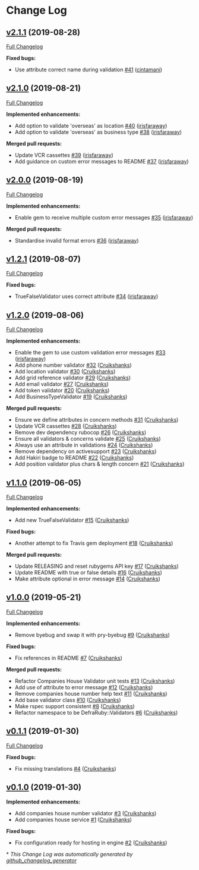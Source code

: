 # Change Log

## [v2.1.1](https://github.com/DEFRA/defra-ruby-validators/tree/v2.1.1) (2019-08-28)
[Full Changelog](https://github.com/DEFRA/defra-ruby-validators/compare/v2.1.0...v2.1.1)

**Fixed bugs:**

- Use attribute correct name during validation [\#41](https://github.com/DEFRA/defra-ruby-validators/pull/41) ([cintamani](https://github.com/cintamani))

## [v2.1.0](https://github.com/DEFRA/defra-ruby-validators/tree/v2.1.0) (2019-08-21)
[Full Changelog](https://github.com/DEFRA/defra-ruby-validators/compare/v2.0.0...v2.1.0)

**Implemented enhancements:**

- Add option to validate 'overseas' as location [\#40](https://github.com/DEFRA/defra-ruby-validators/pull/40) ([irisfaraway](https://github.com/irisfaraway))
- Add option to validate 'overseas' as business type [\#38](https://github.com/DEFRA/defra-ruby-validators/pull/38) ([irisfaraway](https://github.com/irisfaraway))

**Merged pull requests:**

- Update VCR cassettes [\#39](https://github.com/DEFRA/defra-ruby-validators/pull/39) ([irisfaraway](https://github.com/irisfaraway))
- Add guidance on custom error messages to README [\#37](https://github.com/DEFRA/defra-ruby-validators/pull/37) ([irisfaraway](https://github.com/irisfaraway))

## [v2.0.0](https://github.com/DEFRA/defra-ruby-validators/tree/v2.0.0) (2019-08-19)
[Full Changelog](https://github.com/DEFRA/defra-ruby-validators/compare/v1.2.1...v2.0.0)

**Implemented enhancements:**

- Enable gem to receive multiple custom error messages [\#35](https://github.com/DEFRA/defra-ruby-validators/pull/35) ([irisfaraway](https://github.com/irisfaraway))

**Merged pull requests:**

- Standardise invalid format errors [\#36](https://github.com/DEFRA/defra-ruby-validators/pull/36) ([irisfaraway](https://github.com/irisfaraway))

## [v1.2.1](https://github.com/DEFRA/defra-ruby-validators/tree/v1.2.1) (2019-08-07)
[Full Changelog](https://github.com/DEFRA/defra-ruby-validators/compare/v1.2.0...v1.2.1)

**Fixed bugs:**

- TrueFalseValidator uses correct attribute [\#34](https://github.com/DEFRA/defra-ruby-validators/pull/34) ([irisfaraway](https://github.com/irisfaraway))

## [v1.2.0](https://github.com/DEFRA/defra-ruby-validators/tree/v1.2.0) (2019-08-06)
[Full Changelog](https://github.com/DEFRA/defra-ruby-validators/compare/v1.1.0...v1.2.0)

**Implemented enhancements:**

- Enable the gem to use custom validation error messages [\#33](https://github.com/DEFRA/defra-ruby-validators/pull/33) ([irisfaraway](https://github.com/irisfaraway))
- Add phone number validator [\#32](https://github.com/DEFRA/defra-ruby-validators/pull/32) ([Cruikshanks](https://github.com/Cruikshanks))
- Add location validator [\#30](https://github.com/DEFRA/defra-ruby-validators/pull/30) ([Cruikshanks](https://github.com/Cruikshanks))
- Add grid reference validator [\#29](https://github.com/DEFRA/defra-ruby-validators/pull/29) ([Cruikshanks](https://github.com/Cruikshanks))
- Add email validator [\#27](https://github.com/DEFRA/defra-ruby-validators/pull/27) ([Cruikshanks](https://github.com/Cruikshanks))
- Add token validator [\#20](https://github.com/DEFRA/defra-ruby-validators/pull/20) ([Cruikshanks](https://github.com/Cruikshanks))
- Add BusinessTypeValidator [\#19](https://github.com/DEFRA/defra-ruby-validators/pull/19) ([Cruikshanks](https://github.com/Cruikshanks))

**Merged pull requests:**

- Ensure we define attributes in concern methods [\#31](https://github.com/DEFRA/defra-ruby-validators/pull/31) ([Cruikshanks](https://github.com/Cruikshanks))
- Update VCR cassettes [\#28](https://github.com/DEFRA/defra-ruby-validators/pull/28) ([Cruikshanks](https://github.com/Cruikshanks))
- Remove dev dependency rubocop [\#26](https://github.com/DEFRA/defra-ruby-validators/pull/26) ([Cruikshanks](https://github.com/Cruikshanks))
- Ensure all validators & concerns validate [\#25](https://github.com/DEFRA/defra-ruby-validators/pull/25) ([Cruikshanks](https://github.com/Cruikshanks))
- Always use an attribute in validations [\#24](https://github.com/DEFRA/defra-ruby-validators/pull/24) ([Cruikshanks](https://github.com/Cruikshanks))
- Remove dependency on activesupport [\#23](https://github.com/DEFRA/defra-ruby-validators/pull/23) ([Cruikshanks](https://github.com/Cruikshanks))
- Add Hakiri badge to README [\#22](https://github.com/DEFRA/defra-ruby-validators/pull/22) ([Cruikshanks](https://github.com/Cruikshanks))
- Add position validator plus chars & length concern [\#21](https://github.com/DEFRA/defra-ruby-validators/pull/21) ([Cruikshanks](https://github.com/Cruikshanks))

## [v1.1.0](https://github.com/DEFRA/defra-ruby-validators/tree/v1.1.0) (2019-06-05)
[Full Changelog](https://github.com/DEFRA/defra-ruby-validators/compare/v1.0.0...v1.1.0)

**Implemented enhancements:**

- Add new TrueFalseValidator [\#15](https://github.com/DEFRA/defra-ruby-validators/pull/15) ([Cruikshanks](https://github.com/Cruikshanks))

**Fixed bugs:**

- Another attempt to fix Travis gem deployment [\#18](https://github.com/DEFRA/defra-ruby-validators/pull/18) ([Cruikshanks](https://github.com/Cruikshanks))

**Merged pull requests:**

- Update RELEASING and reset rubygems API key [\#17](https://github.com/DEFRA/defra-ruby-validators/pull/17) ([Cruikshanks](https://github.com/Cruikshanks))
- Update README with true or false details [\#16](https://github.com/DEFRA/defra-ruby-validators/pull/16) ([Cruikshanks](https://github.com/Cruikshanks))
- Make attribute optional in error message [\#14](https://github.com/DEFRA/defra-ruby-validators/pull/14) ([Cruikshanks](https://github.com/Cruikshanks))

## [v1.0.0](https://github.com/DEFRA/defra-ruby-validators/tree/v1.0.0) (2019-05-21)
[Full Changelog](https://github.com/DEFRA/defra-ruby-validators/compare/v0.1.1...v1.0.0)

**Implemented enhancements:**

- Remove byebug and swap it with pry-byebug [\#9](https://github.com/DEFRA/defra-ruby-validators/pull/9) ([Cruikshanks](https://github.com/Cruikshanks))

**Fixed bugs:**

- Fix references in README [\#7](https://github.com/DEFRA/defra-ruby-validators/pull/7) ([Cruikshanks](https://github.com/Cruikshanks))

**Merged pull requests:**

- Refactor Companies House Validator unit tests [\#13](https://github.com/DEFRA/defra-ruby-validators/pull/13) ([Cruikshanks](https://github.com/Cruikshanks))
- Add use of attribute to error message [\#12](https://github.com/DEFRA/defra-ruby-validators/pull/12) ([Cruikshanks](https://github.com/Cruikshanks))
- Remove companies house number help text [\#11](https://github.com/DEFRA/defra-ruby-validators/pull/11) ([Cruikshanks](https://github.com/Cruikshanks))
- Add base validator class [\#10](https://github.com/DEFRA/defra-ruby-validators/pull/10) ([Cruikshanks](https://github.com/Cruikshanks))
- Make rspec support consistent [\#8](https://github.com/DEFRA/defra-ruby-validators/pull/8) ([Cruikshanks](https://github.com/Cruikshanks))
- Refactor namespace to be DefraRuby::Validators [\#6](https://github.com/DEFRA/defra-ruby-validators/pull/6) ([Cruikshanks](https://github.com/Cruikshanks))

## [v0.1.1](https://github.com/DEFRA/defra-ruby-validators/tree/v0.1.1) (2019-01-30)
[Full Changelog](https://github.com/DEFRA/defra-ruby-validators/compare/v0.1.0...v0.1.1)

**Fixed bugs:**

- Fix missing translations [\#4](https://github.com/DEFRA/defra-ruby-validators/pull/4) ([Cruikshanks](https://github.com/Cruikshanks))

## [v0.1.0](https://github.com/DEFRA/defra-ruby-validators/tree/v0.1.0) (2019-01-30)
**Implemented enhancements:**

- Add companies house number validator [\#3](https://github.com/DEFRA/defra-ruby-validators/pull/3) ([Cruikshanks](https://github.com/Cruikshanks))
- Add companies house service [\#1](https://github.com/DEFRA/defra-ruby-validators/pull/1) ([Cruikshanks](https://github.com/Cruikshanks))

**Fixed bugs:**

- Fix configuration ready for hosting in engine [\#2](https://github.com/DEFRA/defra-ruby-validators/pull/2) ([Cruikshanks](https://github.com/Cruikshanks))



\* *This Change Log was automatically generated by [github_changelog_generator](https://github.com/skywinder/Github-Changelog-Generator)*